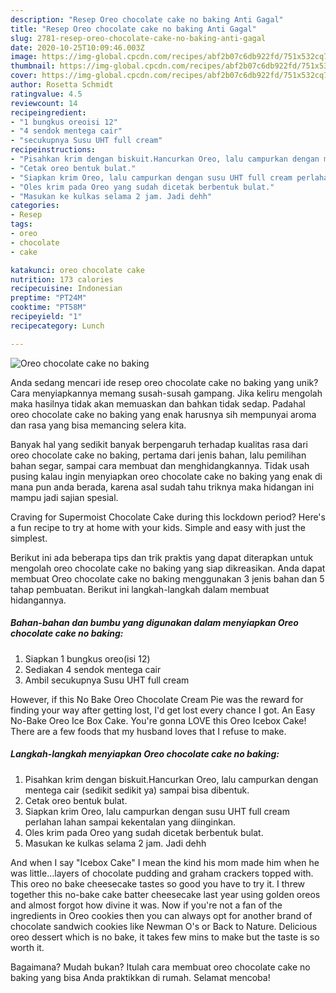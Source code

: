 ```yaml
---
description: "Resep Oreo chocolate cake no baking Anti Gagal"
title: "Resep Oreo chocolate cake no baking Anti Gagal"
slug: 2781-resep-oreo-chocolate-cake-no-baking-anti-gagal
date: 2020-10-25T10:09:46.003Z
image: https://img-global.cpcdn.com/recipes/abf2b07c6db922fd/751x532cq70/oreo-chocolate-cake-no-baking-foto-resep-utama.jpg
thumbnail: https://img-global.cpcdn.com/recipes/abf2b07c6db922fd/751x532cq70/oreo-chocolate-cake-no-baking-foto-resep-utama.jpg
cover: https://img-global.cpcdn.com/recipes/abf2b07c6db922fd/751x532cq70/oreo-chocolate-cake-no-baking-foto-resep-utama.jpg
author: Rosetta Schmidt
ratingvalue: 4.5
reviewcount: 14
recipeingredient:
- "1 bungkus oreoisi 12"
- "4 sendok mentega cair"
- "secukupnya Susu UHT full cream"
recipeinstructions:
- "Pisahkan krim dengan biskuit.Hancurkan Oreo, lalu campurkan dengan mentega cair (sedikit sedikit ya) sampai bisa dibentuk."
- "Cetak oreo bentuk bulat."
- "Siapkan krim Oreo, lalu campurkan dengan susu UHT full cream perlahan lahan sampai kekentalan yang diinginkan."
- "Oles krim pada Oreo yang sudah dicetak berbentuk bulat."
- "Masukan ke kulkas selama 2 jam. Jadi dehh"
categories:
- Resep
tags:
- oreo
- chocolate
- cake

katakunci: oreo chocolate cake 
nutrition: 173 calories
recipecuisine: Indonesian
preptime: "PT24M"
cooktime: "PT58M"
recipeyield: "1"
recipecategory: Lunch

---
```



![Oreo chocolate cake no baking](https://img-global.cpcdn.com/recipes/abf2b07c6db922fd/751x532cq70/oreo-chocolate-cake-no-baking-foto-resep-utama.jpg)

Anda sedang mencari ide resep oreo chocolate cake no baking yang unik? Cara menyiapkannya memang susah-susah gampang. Jika keliru mengolah maka hasilnya tidak akan memuaskan dan bahkan tidak sedap. Padahal oreo chocolate cake no baking yang enak harusnya sih mempunyai aroma dan rasa yang bisa memancing selera kita.

Banyak hal yang sedikit banyak berpengaruh terhadap kualitas rasa dari oreo chocolate cake no baking, pertama dari jenis bahan, lalu pemilihan bahan segar, sampai cara membuat dan menghidangkannya. Tidak usah pusing kalau ingin menyiapkan oreo chocolate cake no baking yang enak di mana pun anda berada, karena asal sudah tahu triknya maka hidangan ini mampu jadi sajian spesial.

Craving for Supermoist Chocolate Cake during this lockdown period? Here&#39;s a fun recipe to try at home with your kids. Simple and easy with just the simplest.


Berikut ini ada beberapa tips dan trik praktis yang dapat diterapkan untuk mengolah oreo chocolate cake no baking yang siap dikreasikan. Anda dapat membuat Oreo chocolate cake no baking menggunakan 3 jenis bahan dan 5 tahap pembuatan. Berikut ini langkah-langkah dalam membuat hidangannya.

<!--inarticleads1-->

##### Bahan-bahan dan bumbu yang digunakan dalam menyiapkan Oreo chocolate cake no baking:

1. Siapkan 1 bungkus oreo(isi 12)
1. Sediakan 4 sendok mentega cair
1. Ambil secukupnya Susu UHT full cream


However, if this No Bake Oreo Chocolate Cream Pie was the reward for finding your way after getting lost, I&#39;d get lost every chance I got. An Easy No-Bake Oreo Ice Box Cake. You&#39;re gonna LOVE this Oreo Icebox Cake! There are a few foods that my husband loves that I refuse to make. 

<!--inarticleads2-->

##### Langkah-langkah menyiapkan Oreo chocolate cake no baking:

1. Pisahkan krim dengan biskuit.Hancurkan Oreo, lalu campurkan dengan mentega cair (sedikit sedikit ya) sampai bisa dibentuk.
1. Cetak oreo bentuk bulat.
1. Siapkan krim Oreo, lalu campurkan dengan susu UHT full cream perlahan lahan sampai kekentalan yang diinginkan.
1. Oles krim pada Oreo yang sudah dicetak berbentuk bulat.
1. Masukan ke kulkas selama 2 jam. Jadi dehh


And when I say &#34;Icebox Cake&#34; I mean the kind his mom made him when he was little…layers of chocolate pudding and graham crackers topped with. This oreo no bake cheesecake tastes so good you have to try it. I threw together this no-bake cake batter cheesecake last year using golden oreos and almost forgot how divine it was. Now if you&#39;re not a fan of the ingredients in Oreo cookies then you can always opt for another brand of chocolate sandwich cookies like Newman O&#39;s or Back to Nature. Delicious oreo dessert which is no bake, it takes few mins to make but the taste is so worth it. 

Bagaimana? Mudah bukan? Itulah cara membuat oreo chocolate cake no baking yang bisa Anda praktikkan di rumah. Selamat mencoba!

